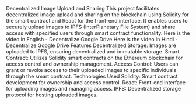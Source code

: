 Decentralized Image Upload and Sharing
This project facilitates decentralized image upload and sharing on the blockchain using Solidity for the smart contract and React for the front-end interface. It enables users to securely upload images to IPFS (InterPlanetary File System) and share access with specified users through smart contract functionality.
Here is the video in English - Decentralize Google Drive
Here is the video in Hindi - Decentralize Google Drive
Features
Decentralized Storage: Images are uploaded to IPFS, ensuring decentralized and immutable storage.
Smart Contract: Utilizes Solidity smart contracts on the Ethereum blockchain for access control and ownership management.
Access Control: Users can grant or revoke access to their uploaded images to specific individuals through the smart contract.
Technologies Used
Solidity: Smart contract development for ownership and access control.
React: Front-end interface for uploading images and managing access.
IPFS: Decentralized storage protocol for hosting uploaded images.

